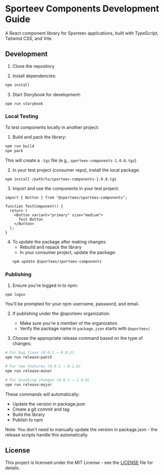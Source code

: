 # Sporteev Components Development Guide

A React component library for Sporteev applications, built with TypeScript, Tailwind CSS, and Vite.

## Development

1. Clone the repository

2. Install dependencies:

```bash
npm install
```

3. Start Storybook for development:

```bash
npm run storybook
```

### Local Testing

To test components locally in another project:

1. Build and pack the library:

```bash
npm run build
npm pack
```

This will create a `.tgz` file (e.g., `sporteev-components-1.0.0.tgz`)

2. In your test project (consumer repo), install the local package:

```bash
npm install /path/to/sporteev-components-1.0.0.tgz
```

3. Import and use the components in your test project:

```tsx
import { Button } from "@sporteev/sporteev-components";

function TestComponent() {
  return (
    <Button variant="primary" size="medium">
      Test Button
    </Button>
  );
}
```

4. To update the package after making changes:
   - Rebuild and repack the library
   - In your consumer project, update the package:
   ```bash
   npm update @sporteev/sporteev-components
   ```

### Publishing

1. Ensure you're logged in to npm:

```bash
npm login
```

You'll be prompted for your npm username, password, and email.

2. If publishing under the @sporteev organization:

   - Make sure you're a member of the organization
   - Verify the package name in `package.json` starts with `@sporteev/`

3. Choose the appropriate release command based on the type of changes:

```bash
# For bug fixes (0.0.1 → 0.0.2)
npm run release:patch

# For new features (0.0.1 → 0.1.0)
npm run release:minor

# For breaking changes (0.0.1 → 1.0.0)
npm run release:major
```

These commands will automatically:

- Update the version in package.json
- Create a git commit and tag
- Build the library
- Publish to npm

Note: You don't need to manually update the version in package.json - the release scripts handle this automatically.

## License

This project is licensed under the MIT License - see the [LICENSE](LICENSE) file for details.
